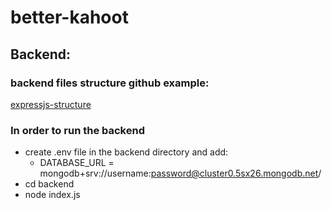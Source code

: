 # better-kahoot

## Backend:

### backend files structure github example:
<a href="https://github.com/geshan/expressjs-structure">expressjs-structure</a>

### In order to run the backend
- create .env file in the backend directory and add:
  - DATABASE_URL = mongodb+srv://username:password@cluster0.5sx26.mongodb.net/
- cd backend
- node index.js
